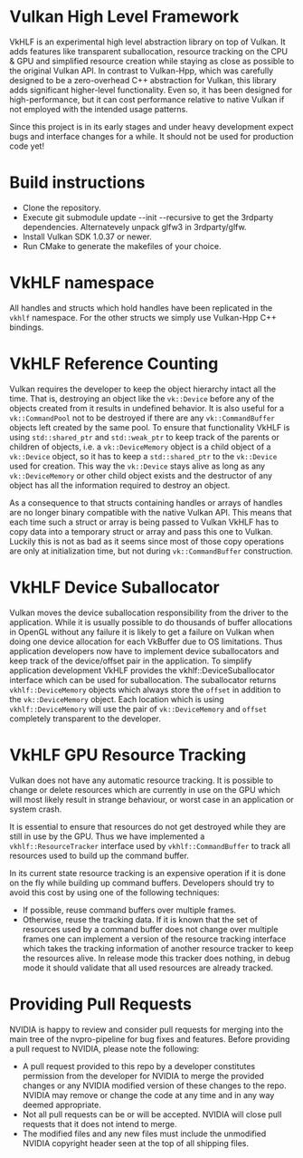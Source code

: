 # Vulkan High Level Framework

VkHLF is an experimental high level abstraction library on top of Vulkan. It adds features like transparent suballocation,
resource tracking on the CPU & GPU and simplified resource creation while staying as close as possible to the original
Vulkan API. In contrast to Vulkan-Hpp, which was carefully designed to be a zero-overhead C++ abstraction for Vulkan, this 
library adds significant higher-level functionality. Even so, it has been designed for high-performance, but it can cost
performance relative to native Vulkan if not employed with the intended usage patterns. 

Since this project is in its early stages and under heavy development expect bugs and interface changes for a while. It should
not be used for production code yet!

# Build instructions

* Clone the repository.
* Execute git submodule update --init --recursive to get the 3rdparty dependencies. Alternatevely unpack glfw3 in 3rdparty/glfw.
* Install Vulkan SDK 1.0.37 or newer.
* Run CMake to generate the makefiles of your choice.

# VkHLF namespace
All handles and structs which hold handles have been replicated in the ```vkhlf``` namespace. For the other structs we simply
use Vulkan-Hpp C++ bindings.

# VkHLF Reference Counting
Vulkan requires the developer to keep the object hierarchy intact all the time. That is, destroying an object
like the ```vk::Device``` before any of the objects created from it results in undefined behavior. It is also useful for a
```vk::CommandPool``` not to be destroyed if there are any ```vk::CommandBuffer``` objects left created by the same pool.
To ensure that functionality VkHLF is using ```std::shared_ptr``` and ```std::weak_ptr``` to keep track of the parents or children
of objects, i.e. a ```vk::DeviceMemory``` object is a child object of a ```vk::Device``` object, so it has to keep a ```std::shared_ptr``` to
the ```vk::Device``` used for creation. This way the ```vk::Device``` stays alive as long as any ```vk::DeviceMemory``` or
other child object exists and the destructor of any object has all the information required to destroy an object.

As a consequence to that structs containing handles or arrays of handles are no longer binary compatible with the native
Vulkan API. This means that each time such a struct or array is being passed to Vulkan VkHLF has to copy data into
a temporary struct or array and pass this one to Vulkan. Luckily this is not as bad as it seems since most of those
copy operations are only at initialization time, but not during ```vk::CommandBuffer``` construction.

# VkHLF Device Suballocator
Vulkan moves the device suballocation responsibility from the driver to the application. While it is usually possible
to do thousands of buffer allocations in OpenGL without any failure it is likely to get a failure on Vulkan when
doing one device allocation for each VkBuffer due to OS limitations. Thus application developers now have to implement
device suballocators and keep track of the device/offset pair in the application. To simplify application development
VkHLF provides the vkhlf::DeviceSuballocator interface which can be used for suballocation. The suballocator returns
```vkhlf::DeviceMemory``` objects which always store the ```offset``` in addition to the ```vk::DeviceMemory``` object.
Each location which is using ```vkhlf::DeviceMemory``` will use the pair of ```vk::DeviceMemory``` and ```offset``` 
completely transparent to the developer.

# VkHLF GPU Resource Tracking
Vulkan does not have any automatic resource tracking. It is possible to change or delete resources which are currently
in use on the GPU which will most likely result in strange behaviour, or worst case in an application or system crash.

It is essential to ensure that resources do not get destroyed while they are still in use by the GPU. Thus we have implemented
a ```vkhlf::ResourceTracker``` interface used by ```vkhlf::CommandBuffer``` to track all resources used to build up the 
command buffer.

In its current state resource tracking is an expensive operation if it is done on the fly while building up command buffers. 
Developers should try to avoid this cost by using one of the following techniques:
* If possible, reuse command buffers over multiple frames.
* Otherwise, reuse the tracking data. If it is known that the set of resources used by a command buffer does not change over multiple
frames one can implement a version of the resource tracking interface which takes the tracking information of another resource tracker
to keep the resources alive. In release mode this tracker does nothing, in debug mode it should validate that all used resources are
already tracked.


# Providing Pull Requests
NVIDIA is happy to review and consider pull requests for merging into the main tree of the nvpro-pipeline for bug fixes and features. Before providing a pull request to NVIDIA, please note the following:

* A pull request provided to this repo by a developer constitutes permission from the developer for NVIDIA to merge the provided changes or any NVIDIA modified version of these changes to the repo. NVIDIA may remove or change the code at any time and in any way deemed appropriate.
* Not all pull requests can be or will be accepted. NVIDIA will close pull requests that it does not intend to merge.
* The modified files and any new files must include the unmodified NVIDIA copyright header seen at the top of all shipping files.
